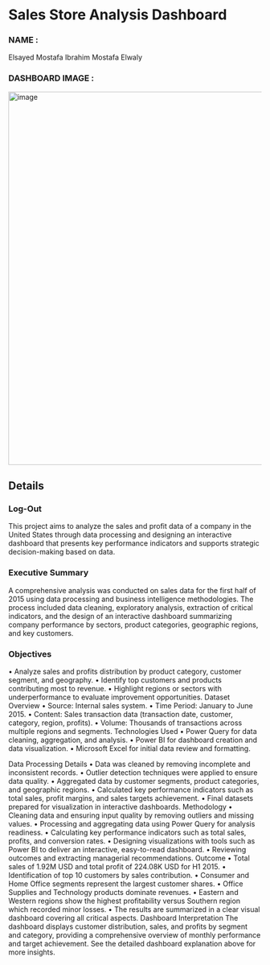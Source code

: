 # Sales Store Analysis Dashboard 

### NAME :
Elsayed Mostafa Ibrahim Mostafa Elwaly 

### DASHBOARD IMAGE : 
<img width="1312" height="742" alt="image" src="https://github.com/user-attachments/assets/48236211-24b0-4340-8302-35d88578f7bd" />


## Details

### Log-Out
This project aims to analyze the sales and profit data of a company in the United States through data processing and designing an interactive dashboard that presents key performance indicators and supports strategic decision-making based on data.
### Executive Summary
A comprehensive analysis was conducted on sales data for the first half of 2015 using data processing and business intelligence methodologies. The process included data cleaning, exploratory analysis, extraction of critical indicators, and the design of an interactive dashboard summarizing company performance by sectors, product categories, geographic regions, and key customers.
### Objectives
• Analyze sales and profits distribution by product category, customer segment, and geography.
• Identify top customers and products contributing most to revenue.
• Highlight regions or sectors with underperformance to evaluate improvement opportunities.
Dataset Overview
• Source: Internal sales system.
• Time Period: January to June 2015.
• Content: Sales transaction data (transaction date, customer, category, region, profits).
• Volume: Thousands of transactions across multiple regions and segments.
Technologies Used
• Power Query for data cleaning, aggregation, and analysis.
• Power BI for dashboard creation and data visualization.
• Microsoft Excel for initial data review and formatting.

Data Processing Details
• Data was cleaned by removing incomplete and inconsistent records.
• Outlier detection techniques were applied to ensure data quality.
• Aggregated data by customer segments, product categories, and geographic regions.
• Calculated key performance indicators such as total sales, profit margins, and sales targets achievement.
• Final datasets prepared for visualization in interactive dashboards.
Methodology
• Cleaning data and ensuring input quality by removing outliers and missing values.
• Processing and aggregating data using Power Query for analysis readiness.
• Calculating key performance indicators such as total sales, profits, and conversion rates.
• Designing visualizations with tools such as Power BI to deliver an interactive, easy-to-read dashboard.
• Reviewing outcomes and extracting managerial recommendations.
Outcome
• Total sales of 1.92M USD and total profit of 224.08K USD for H1 2015.
• Identification of top 10 customers by sales contribution.
• Consumer and Home Office segments represent the largest customer shares.
• Office Supplies and Technology products dominate revenues.
• Eastern and Western regions show the highest profitability versus Southern region which recorded minor losses.
• The results are summarized in a clear visual dashboard covering all critical aspects.
Dashboard Interpretation
The dashboard displays customer distribution, sales, and profits by segment and category, providing a comprehensive overview of monthly performance and target achievement. See the detailed dashboard explanation above for more insights.




